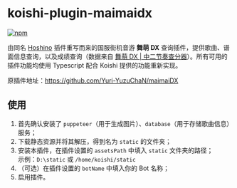 # koishi-plugin-maimaidx

[![npm](https://img.shields.io/npm/v/koishi-plugin-maimaidx?style=flat-square)](https://www.npmjs.com/package/koishi-plugin-maimaidx)

由同名 [Hoshino](https://github.com/Ice-Cirno/HoshinoBot) 插件重写而来的国服街机音游 **舞萌 DX** 查询插件，提供歌曲、谱面信息查询，以及成绩查询（数据来自 [舞萌 DX | 中二节奏查分器](https://www.diving-fish.com/maimaidx/prober/)）。所有可用的插件功能均使用 Typescript 配合 Koishi 提供的功能重新实现。

原插件地址：<https://github.com/Yuri-YuzuChaN/maimaiDX>

## 使用

1. 首先确认安装了 `puppeteer`（用于生成图片）、`database`（用于存储歌曲信息）服务；
2. 下载静态资源并将其解压，得到名为 `static` 的文件夹；
3. 安装本插件，在插件设置的 `assetsPath` 中填入 `static` 文件夹的路径；  
  示例：`D:\static` 或 `/home/koishi/static`
4. （可选）在插件设置的 `botName` 中填入你的 Bot 名称；
5. 启用插件。
